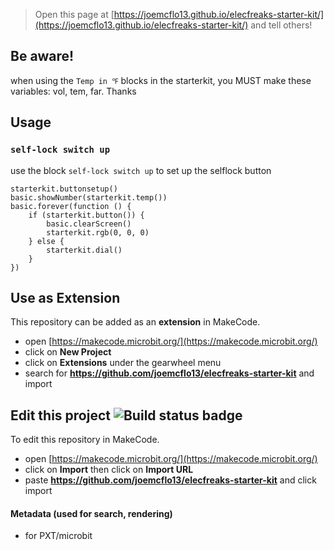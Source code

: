
> Open this page at [https://joemcflo13.github.io/elecfreaks-starter-kit/](https://joemcflo13.github.io/elecfreaks-starter-kit/) and tell others!
## Be aware!
when using the ``Temp in ℉`` blocks in the starterkit, you MUST make these variables: vol, tem, far. Thanks

## Usage

### ``self-lock switch up``

use the block ``self-lock switch up`` to set up the selflock button

```blocks
starterkit.buttonsetup()
basic.showNumber(starterkit.temp())
basic.forever(function () {
    if (starterkit.button()) {
        basic.clearScreen()
        starterkit.rgb(0, 0, 0)
    } else {
        starterkit.dial()
    }
})
```

## Use as Extension

This repository can be added as an **extension** in MakeCode.

* open [https://makecode.microbit.org/](https://makecode.microbit.org/)
* click on **New Project**
* click on **Extensions** under the gearwheel menu
* search for **https://github.com/joemcflo13/elecfreaks-starter-kit** and import

## Edit this project ![Build status badge](https://github.com/joemcflo13/elecfreaks-starter-kit/workflows/MakeCode/badge.svg)

To edit this repository in MakeCode.

* open [https://makecode.microbit.org/](https://makecode.microbit.org/)
* click on **Import** then click on **Import URL**
* paste **https://github.com/joemcflo13/elecfreaks-starter-kit** and click import

#### Metadata (used for search, rendering)

* for PXT/microbit
<script src="https://makecode.com/gh-pages-embed.js"></script><script>makeCodeRender("{{ site.makecode.home_url }}", "{{ site.github.owner_name }}/{{ site.github.repository_name }}");</script>
